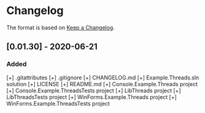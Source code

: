 ﻿# Changelog

The format is based on [Keep a Changelog](https://keepachangelog.com/en/1.0.0/).

## [0.01.30] - 2020-06-21
### Added
  [+] .gitattributes
  [+] .gitignore
  [+] CHANGELOG.md
  [+] Example.Threads.sln solution
  [+] LICENSE
  [+] README.md
  [+] Console.Example.Threads project
  [+] Console.Example.ThreadsTests project
  [+] LibThreads project
  [+] LibThreadsTests project
  [+] WinForms.Example.Threads project
  [+] WinForms.Example.ThreadsTests project

